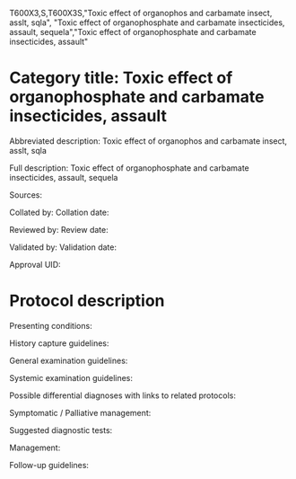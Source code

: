 T600X3,S,T600X3S,"Toxic effect of organophos and carbamate insect, asslt, sqla", "Toxic effect of organophosphate and carbamate insecticides, assault, sequela","Toxic effect of organophosphate and carbamate insecticides, assault"
# Category title: Toxic effect of organophosphate and carbamate insecticides, assault

Abbreviated description: Toxic effect of organophos and carbamate insect, asslt, sqla

Full description: Toxic effect of organophosphate and carbamate insecticides, assault, sequela

Sources:

Collated by:
Collation date:

Reviewed by:
Review date:

Validated by:
Validation date:

Approval UID:

# Protocol description

Presenting conditions:

History capture guidelines:

General examination guidelines:

Systemic examination guidelines:

Possible differential diagnoses with links to related protocols:

Symptomatic / Palliative management:

Suggested diagnostic tests:

Management:

Follow-up guidelines:
